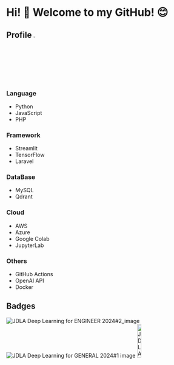 # Hi! :wave: Welcome to my GitHub! 😊

## Profile <img src="https://github.com/user-attachments/assets/0a828b98-e0be-48b0-81a4-7cf92b87bcbc" alt="tree-s" style="width: 3%; height: auto;"/> 
### Language
- Python
- JavaScript
- PHP

### Framework
- Streamlit
- TensorFlow
- Laravel

### DataBase
- MySQL
- Qdrant

### Cloud
- AWS
- Azure
- Google Colab
- JupyterLab

### Others
- GitHub Actions
- OpenAI API
- Docker

## Badges
![JDLA Deep Learning for ENGINEER 2024#2_image](https://github.com/user-attachments/assets/a6da3da7-d5ea-4165-81c3-75530236121f)
![JDLA Deep Learning for GENERAL 2024#1 image](https://github.com/user-attachments/assets/0203de57-b0ca-428b-8837-d075bc8bb1c7)
<img src="https://github.com/user-attachments/assets/9b583711-7c41-44ce-a7e3-147cd14aeff2" alt="JDLA Deep Learning for ENGINEER 2024#2" style="width: 15%; height: auto;"/>&nbsp; &nbsp;  
